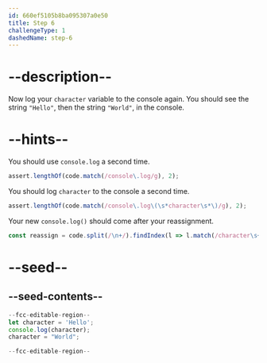 ```yaml
---
id: 660ef5105b8ba095307a0e50
title: Step 6
challengeType: 1
dashedName: step-6
---
```


# --description--

Now log your `character` variable to the console again. You should see the string `"Hello"`, then the string `"World"`, in the console.

# --hints--

You should use `console.log` a second time.

```js
assert.lengthOf(code.match(/console\.log/g), 2);
```

You should log `character` to the console a second time.

```js
assert.lengthOf(code.match(/console\.log\(\s*character\s*\)/g), 2);
```


Your new `console.log()` should come after your reassignment.

```js
const reassign = code.split(/\n+/).findIndex(l => l.match(/character\s+=\s+("|')World\1/));
```

# --seed--

## --seed-contents--

```js
--fcc-editable-region--
let character = 'Hello';
console.log(character);
character = "World";

--fcc-editable-region--
```
